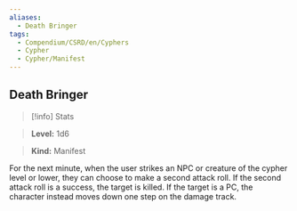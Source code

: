 ```yaml
---
aliases:
  - Death Bringer
tags:
  - Compendium/CSRD/en/Cyphers
  - Cypher
  - Cypher/Manifest
---
```

  
    
## Death Bringer    
>[!info] Stats    
> **Level:** 1d6    
> **Kind:** Manifest  
    
For the next minute, when the user strikes an NPC or creature of the cypher level or lower, they can choose to make a second attack roll. If the second attack roll is a success, the target is killed. If the target is a PC, the character instead moves down one step on the damage track.